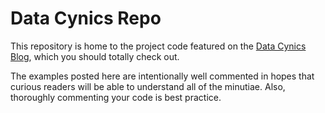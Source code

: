 # Data Cynics Repo

This repository is home to the project code featured on the [Data Cynics Blog](https://datacynics.tech), which you should totally check out.  

The examples posted here are intentionally well commented in hopes that curious readers will be able to understand all of the minutiae.  Also, thoroughly commenting your code is best practice.
